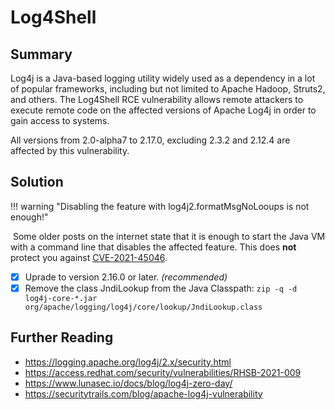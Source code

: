 # Log4Shell
## Summary
Log4j is a Java-based logging utility widely used as a dependency in a lot of popular frameworks,  including but not limited to Apache Hadoop, Struts2, and others.
The Log4Shell RCE vulnerability allows remote attackers to execute remote code on the affected versions of Apache Log4j in order to gain access to systems.

All versions from 2.0-alpha7 to 2.17.0, excluding 2.3.2 and 2.12.4 are affected by this vulnerability.

## Solution
!!! warning "Disabling the feature with log4j2.formatMsgNoLooups is not enough!"

​    Some older posts on the internet state that it is enough to start the Java VM with a command line that disables the affected feature. This does **not** protect you against [CVE-2021-45046](https://nvd.nist.gov/vuln/detail/CVE-2021-45046). 

- [x] Uprade to version 2.16.0 or later. *(recommended)*
- [x] Remove the class JndiLookup from the Java Classpath: `zip -q -d log4j-core-*.jar org/apache/logging/log4j/core/lookup/JndiLookup.class`

## Further Reading
- <https://logging.apache.org/log4j/2.x/security.html>
- <https://access.redhat.com/security/vulnerabilities/RHSB-2021-009>
- <https://www.lunasec.io/docs/blog/log4j-zero-day/>
- <https://securitytrails.com/blog/apache-log4j-vulnerability>